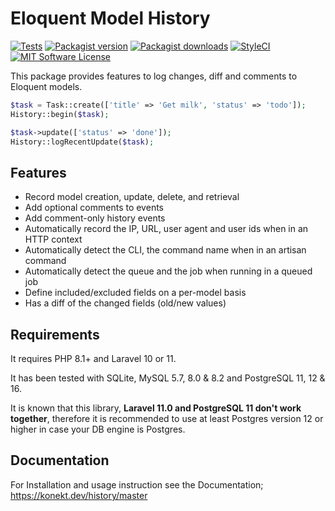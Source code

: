 # Eloquent Model History

[![Tests](https://img.shields.io/github/actions/workflow/status/artkonekt/history/tests.yml?branch=master&style=flat-square)](https://github.com/artkonekt/history/actions?query=workflow%3Atests)
[![Packagist version](https://img.shields.io/packagist/v/konekt/history.svg?style=flat-square)](https://packagist.org/packages/konekt/history)
[![Packagist downloads](https://img.shields.io/packagist/dt/konekt/history.svg?style=flat-square)](https://packagist.org/packages/konekt/history)
[![StyleCI](https://styleci.io/repos/717756663/shield?branch=master)](https://styleci.io/repos/717756663)
[![MIT Software License](https://img.shields.io/badge/license-MIT-blue.svg?style=flat-square)](LICENSE.md)

This package provides features to log changes, diff and comments to Eloquent models.

```php
$task = Task::create(['title' => 'Get milk', 'status' => 'todo']);
History::begin($task);

$task->update(['status' => 'done']);
History::logRecentUpdate($task);
```

## Features

- Record model creation, update, delete, and retrieval
- Add optional comments to events
- Add comment-only history events
- Automatically record the IP, URL, user agent and user ids when in an HTTP context
- Automatically detect the CLI, the command name when in an artisan command
- Automatically detect the queue and the job when running in a queued job
- Define included/excluded fields on a per-model basis
- Has a diff of the changed fields (old/new values)

## Requirements

It requires PHP 8.1+ and Laravel 10 or 11.

It has been tested with SQLite, MySQL 5.7, 8.0 & 8.2 and PostgreSQL 11, 12 & 16.

It is known that this library, **Laravel 11.0 and PostgreSQL 11 don't work together**, therefore it is
recommended to use at least Postgres version 12 or higher in case your DB engine is Postgres.

## Documentation

For Installation and usage instruction see the Documentation; https://konekt.dev/history/master
